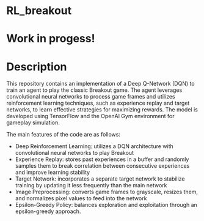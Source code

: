 # RL_breakout
# Work in progess!

# Description

This repository contains an implementation of a Deep Q-Network (DQN) to train an agent to play the classic Breakout game. The agent leverages convolutional neural networks to process game frames and utilizes reinforcement learning techniques, such as experience replay and target networks, to learn effective strategies for maximizing rewards. The model is developed using TensorFlow and the OpenAI Gym environment for gameplay simulation.

The main features of the code are as follows:

- Deep Reinforcement Learning: utilizes a DQN architecture with convolutional neural networks to play Breakout
- Experience Replay: stores past experiences in a buffer and randomly samples them to break correlation between consecutive experiences and improve learning stability
- Target Network: incorporates a separate target network to stabilize training by updating it less frequently than the main network
- Image Preprocessing: converts game frames to grayscale, resizes them, and normalizes pixel values to feed into the network
- Epsilon-Greedy Policy: balances exploration and exploitation through an epsilon-greedy approach.



